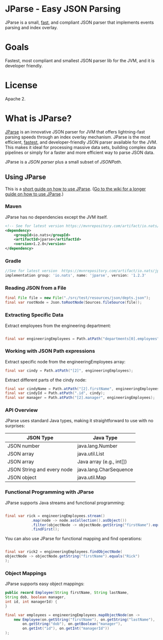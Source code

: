 
# JParse - Easy JSON Parsing

JParse is a small, [fast](https://github.com/nats-io/jparse/wiki#is-jparse-fast), and compliant JSON parser that implements events parsing and index overlay.

# Goals

Fastest, most compliant and smallest JSON parser lib for the JVM, and it is developer friendly.

# License

Apache 2.


# What is JParse?
[JParse](https://github.com/nats-io/jparse/wiki#why-jparse) is an innovative JSON parser for JVM that offers lightning-fast parsing speeds through an index overlay
mechanism. JParse is the most efficient, [fastest](https://github.com/nats-io/jparse/wiki#is-jparse-fast), and developer-friendly JSON parser available for the JVM.
This makes it ideal for processing massive data sets, building complex data pipelines or simply for a faster
and more efficient way to parse JSON data.

JParse is a *JSON parser* plus a small subset of *JSONPath*.




## Using JParse

This is a [short guide on how to use JParse](https://github.com/nats-io/jparse/wiki#using-jparse).
([Go to the wiki for a longer guide on how to use JParse](https://github.com/nats-io/jparse/wiki#using-jparse).)

### Maven

JParse has no dependencies except the JVM itself.

```xml
<!-- See for latest version https://mvnrepository.com/artifact/io.nats/jparse -->
<dependency>
    <groupId>io.nats</groupId>
    <artifactId>jparse</artifactId>
    <version>1.2.0</version>
</dependency>

```

### Gradle

```gradle
//See for latest version  https://mvnrepository.com/artifact/io.nats/jparse
implementation group: 'io.nats', name: 'jparse', version: '1.2.3'

```


### Reading JSON from a File

```java
final File file = new File("./src/test/resources/json/depts.json");
final var rootNode = Json.toRootNode(Sources.fileSource(file));
```

### Extracting Specific Data

Extract employees from the engineering department:

```java

final var engineeringEmployees = Path.atPath("departments[0].employees", rootNode).asCollection().asArray();

```

### Working with JSON Path expressions

Extract specific node from the engineeringEmployees array:

```java 
final var cindy = Path.atPath("[2]", engineeringEmployees);

```

Extract different parts of the cindy node:

```java
final var cindyName = Path.atPath("[2].firstName", engineeringEmployees);
final var cindyId = Path.atPath(".id", cindy);
final var manager = Path.atPath("[2].manager", engineeringEmployees);
```

### API Overview

JParse uses standard Java types, making it straightforward to use with no surprises:

| JSON Type | Java Type |
| --- | --- |
| JSON number | java.lang.Number |
| JSON array | java.util.List |
| JSON array | Java array (e.g., int[]) |
| JSON String and every node | java.lang.CharSequence |
| JSON object | java.util.Map |


### Functional Programming with JParse
JParse supports Java streams and functional programming:

```java 

final var rick = engineeringEmployees.stream()
            .map(node -> node.asCollection().asObject())
            .filter(objectNode -> objectNode.getString("firstName").equals("Rick"))
            .findFirst();

```
You can also use JParse for functional mapping and find operations:

```java

final var rick2 = engineeringEmployees.findObjectNode(
objectNode -> objectNode.getString("firstName").equals("Rick")
);
```


### Object Mappings
JParse supports easy object mappings:

```java 
public record Employee(String firstName, String lastName,
String dob, boolean manager,
int id, int managerId) {
}
```

```java
final var employees = engineeringEmployees.mapObjectNode(on ->
    new Employee(on.getString("firstName"), on.getString("lastName"),
        on.getString("dob"), on.getBoolean("manager"),
        on.getInt("id"), on.getInt("managerId"))
);

```
